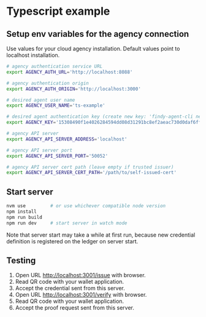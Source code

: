 # Typescript example

## Setup env variables for the agency connection

Use values for your cloud agency installation. Default values point to localhost installation.

```bash
# agency authentication service URL
export AGENCY_AUTH_URL='http://localhost:8088'

# agency authentication origin
export AGENCY_AUTH_ORIGIN='http://localhost:3000'

# desired agent user name
export AGENCY_USER_NAME='ts-example'

# desired agent authentication key (create new key: 'findy-agent-cli new-key')
export AGENCY_KEY='15308490f1e4026284594dd08d31291bc8ef2aeac730d0daf6ff87bb92d4336c'

# agency API server
export AGENCY_API_SERVER_ADDRESS='localhost'

# agency API server port
export AGENCY_API_SERVER_PORT='50052'

# agency API server cert path (leave empty if trusted issuer)
export AGENCY_API_SERVER_CERT_PATH='/path/to/self-issued-cert'
```

## Start server

```bash
nvm use         # or use whichever compatible node version
npm install
npm run build
npm run dev     # start server in watch mode
```

Note that server start may take a while at first run, because new credential definition
is registered on the ledger on server start.

## Testing

1. Open URL <http://localhost:3001/issue> with browser.
1. Read QR code with your wallet application.
1. Accept the credential sent from this server.
1. Open URL <http://localhost:3001/verify> with browser.
1. Read QR code with your wallet application.
1. Accept the proof request sent from this server.
